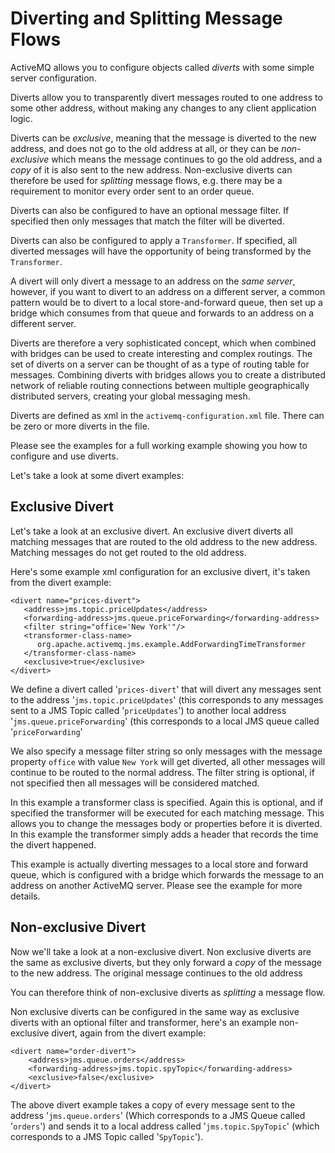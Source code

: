 # Diverting and Splitting Message Flows

ActiveMQ allows you to configure objects called *diverts* with some
simple server configuration.

Diverts allow you to transparently divert messages routed to one address
to some other address, without making any changes to any client
application logic.

Diverts can be *exclusive*, meaning that the message is diverted to the
new address, and does not go to the old address at all, or they can be
*non-exclusive* which means the message continues to go the old address,
and a *copy* of it is also sent to the new address. Non-exclusive
diverts can therefore be used for *splitting* message flows, e.g. there
may be a requirement to monitor every order sent to an order queue.

Diverts can also be configured to have an optional message filter. If
specified then only messages that match the filter will be diverted.

Diverts can also be configured to apply a `Transformer`. If specified,
all diverted messages will have the opportunity of being transformed by
the `Transformer`.

A divert will only divert a message to an address on the *same server*,
however, if you want to divert to an address on a different server, a
common pattern would be to divert to a local store-and-forward queue,
then set up a bridge which consumes from that queue and forwards to an
address on a different server.

Diverts are therefore a very sophisticated concept, which when combined
with bridges can be used to create interesting and complex routings. The
set of diverts on a server can be thought of as a type of routing table
for messages. Combining diverts with bridges allows you to create a
distributed network of reliable routing connections between multiple
geographically distributed servers, creating your global messaging mesh.

Diverts are defined as xml in the `activemq-configuration.xml` file.
There can be zero or more diverts in the file.

Please see the examples for a full working example showing you how to
configure and use diverts.

Let's take a look at some divert examples:

## Exclusive Divert

Let's take a look at an exclusive divert. An exclusive divert diverts
all matching messages that are routed to the old address to the new
address. Matching messages do not get routed to the old address.

Here's some example xml configuration for an exclusive divert, it's
taken from the divert example:

    <divert name="prices-divert">
       <address>jms.topic.priceUpdates</address>
       <forwarding-address>jms.queue.priceForwarding</forwarding-address>
       <filter string="office='New York'"/>
       <transformer-class-name>
          org.apache.activemq.jms.example.AddForwardingTimeTransformer
       </transformer-class-name>
       <exclusive>true</exclusive>
    </divert>

We define a divert called '`prices-divert`' that will divert any
messages sent to the address '`jms.topic.priceUpdates`' (this
corresponds to any messages sent to a JMS Topic called '`priceUpdates`')
to another local address '`jms.queue.priceForwarding`' (this corresponds
to a local JMS queue called '`priceForwarding`'

We also specify a message filter string so only messages with the
message property `office` with value `New York` will get diverted, all
other messages will continue to be routed to the normal address. The
filter string is optional, if not specified then all messages will be
considered matched.

In this example a transformer class is specified. Again this is
optional, and if specified the transformer will be executed for each
matching message. This allows you to change the messages body or
properties before it is diverted. In this example the transformer simply
adds a header that records the time the divert happened.

This example is actually diverting messages to a local store and forward
queue, which is configured with a bridge which forwards the message to
an address on another ActiveMQ server. Please see the example for more
details.

## Non-exclusive Divert

Now we'll take a look at a non-exclusive divert. Non exclusive diverts
are the same as exclusive diverts, but they only forward a *copy* of the
message to the new address. The original message continues to the old
address

You can therefore think of non-exclusive diverts as *splitting* a
message flow.

Non exclusive diverts can be configured in the same way as exclusive
diverts with an optional filter and transformer, here's an example
non-exclusive divert, again from the divert example:

    <divert name="order-divert">
        <address>jms.queue.orders</address>
        <forwarding-address>jms.topic.spyTopic</forwarding-address>
        <exclusive>false</exclusive>
    </divert>

The above divert example takes a copy of every message sent to the
address '`jms.queue.orders`' (Which corresponds to a JMS Queue called
'`orders`') and sends it to a local address called
'`jms.topic.SpyTopic`' (which corresponds to a JMS Topic called
'`SpyTopic`').
